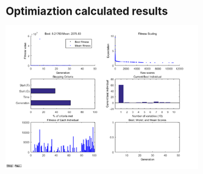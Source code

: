 # Optimiaztion calculated results

![calculated results](https://github.com/xijunke/HoverEnergyConsumptionOptimizations_WGP_WKP/blob/main/WingM6_3_10variable_group_Wang_wingbeatM_variable_C_F_2/calculated_results_20160316/calculated_results.png)

